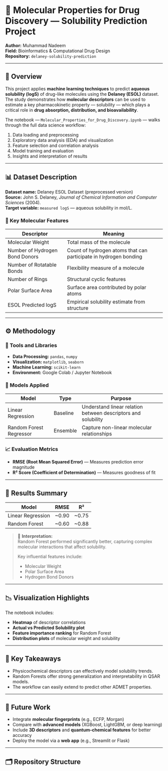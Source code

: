 # 🧬 Molecular Properties for Drug Discovery — Solubility Prediction Project

**Author:** Muhammad Nadeem  
**Field:** Bioinformatics & Computational Drug Design  
**Repository:** `delaney-solubility-prediction`

---

## 🧠 Overview

This project applies **machine learning techniques** to predict **aqueous solubility (logS)** of drug-like molecules using the **Delaney (ESOL)** dataset.  
The study demonstrates how **molecular descriptors** can be used to estimate a key pharmacokinetic property — solubility — which plays a critical role in **drug absorption, distribution, and bioavailability**.

The notebook — `Molecular_Properties_for_Drug_Discovery.ipynb` — walks through the full data science workflow:
1. Data loading and preprocessing  
2. Exploratory data analysis (EDA) and visualization  
3. Feature selection and correlation analysis  
4. Model training and evaluation  
5. Insights and interpretation of results  

---

## 📊 Dataset Description

**Dataset name:** Delaney ESOL Dataset (preprocessed version)  
**Source:** John S. Delaney, *Journal of Chemical Information and Computer Sciences* (2004).  
**Target variable:** `measured logS` — aqueous solubility in mol/L.  

### 🔬 Key Molecular Features
| Descriptor | Meaning |
|-------------|----------|
| Molecular Weight | Total mass of the molecule |
| Number of Hydrogen Bond Donors | Count of hydrogen atoms that can participate in hydrogen bonding |
| Number of Rotatable Bonds | Flexibility measure of a molecule |
| Number of Rings | Structural cyclic features |
| Polar Surface Area | Surface area contributed by polar atoms |
| ESOL Predicted logS | Empirical solubility estimate from structure |

---

## ⚙️ Methodology

### 🧩 Tools and Libraries
- **Data Processing:** `pandas`, `numpy`
- **Visualization:** `matplotlib`, `seaborn`
- **Machine Learning:** `scikit-learn`
- **Environment:** Google Colab / Jupyter Notebook

### 🧠 Models Applied
| Model | Type | Purpose |
|--------|------|----------|
| Linear Regression | Baseline | Understand linear relation between descriptors and solubility |
| Random Forest Regressor | Ensemble | Capture non-linear molecular relationships |

### 📈 Evaluation Metrics
- **RMSE (Root Mean Squared Error)** — Measures prediction error magnitude  
- **R² Score (Coefficient of Determination)** — Measures goodness of fit  

---

## 🧪 Results Summary

| Model | RMSE | R² |
|--------|------|----|
| Linear Regression | ~0.90 | ~0.75 |
| Random Forest | ~0.60 | ~0.88 |

> 🧠 **Interpretation:**  
> Random Forest performed significantly better, capturing complex molecular interactions that affect solubility.  
>  
> Key influential features include:  
> - Molecular Weight  
> - Polar Surface Area  
> - Hydrogen Bond Donors  

---

## 📉 Visualization Highlights

The notebook includes:
- **Heatmap** of descriptor correlations  
- **Actual vs Predicted Solubility plot**  
- **Feature importance ranking** for Random Forest  
- **Distribution plots** of molecular weight and solubility  

---

## 🧩 Key Takeaways

- Physicochemical descriptors can effectively model solubility trends.  
- Random Forests offer strong generalization and interpretability in QSAR models.  
- The workflow can easily extend to predict other ADMET properties.

---

## 🚀 Future Work

- Integrate **molecular fingerprints** (e.g., ECFP, Morgan)  
- Compare with **advanced models** (XGBoost, LightGBM, or deep learning)  
- Include **3D descriptors** and **quantum-chemical features** for better accuracy  
- Deploy the model via a **web app** (e.g., Streamlit or Flask)

---

## 🗂️ Repository Structure

